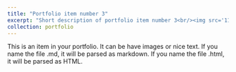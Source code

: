 ```yaml
---
title: "Portfolio item number 3"
excerpt: "Short description of portfolio item number 3<br/><img src='11.jpg'>"
collection: portfolio
---
```


This is an item in your portfolio. It can be have images or nice text. If you name the file .md, it will be parsed as markdown. If you name the file .html, it will be parsed as HTML. 
